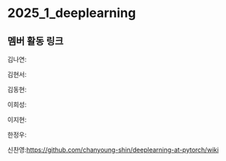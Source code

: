 # 2025_1_deeplearning
## 멤버 활동 링크
김나연:

김현서:

김동현:

이희성:

이지현:

한정우:

신찬영:https://github.com/chanyoung-shin/deeplearning-at-pytorch/wiki

